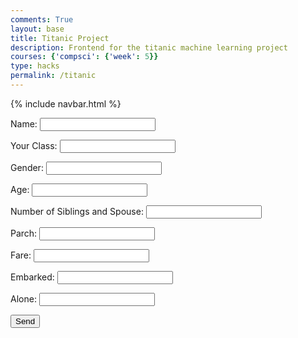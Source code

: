 ```yaml
---
comments: True
layout: base
title: Titanic Project
description: Frontend for the titanic machine learning project
courses: {'compsci': {'week': 5}}
type: hacks
permalink: /titanic
---
```


{% include navbar.html %}

<div class="container">
  <form id="passengerForm" action="javascript:calculateSurvival()">
      <p><label>
          Name:
          <input class="userInput" type="text" name="name" id="name" required>
      </label></p>
      <p><label>
          Your Class:
          <input class="userInput" type="text" name="pclass" id="pclass" required>
      </label></p>
      <p><label>
          Gender:
          <input class="userInput" type="text" name="sex" id="sex" required>
      </label></p>
      <p><label>
          Age:
          <input class="userInput" type="text" name="age" id="age" required>
      </label></p>
      <p><label>
          Number of Siblings and Spouse:
          <input class="userInput" type="text" name="sibsp" id="sibsp" required>
      </label></p>
      <p><label>
          Parch:
          <input class="userInput" type="text" name="parch" id="parch" required>
      </label></p>
      <p><label>
          Fare:
          <input class="userInput" type="text" name="fare" id="fare" required>
      </label></p>
      <p><label>
          Embarked:
          <input class="userInput" type="text" name="embarked" id="embarked" required>
      </label></p>
      <p><label>
          Alone:
          <input class="userInput" type="text" name="alone" id="alone" required>
      </label></p>
      <p>
          <button id="sendButton" type="submit">Send</button>
      </p>
  </form>
    <h1 id="h1"></h1>
</div>

<script>
    const url = "http://127.0.0.1:8028/api/titanic/";
    const options = {
        method: 'GET', // *GET, POST, PUT, DELETE, etc.
        mode: 'cors', // no-cors, *cors, same-origin
        cache: 'default', // *default, no-cache, reload, force-cache, only-if-cached
        credentials: 'include', // include, same-origin, omit
        headers: {
            'Content-Type': 'application/json',
},
    };
    const body = {
        name: document.getElementById('name').value,
        pclass: document.getElementById('pclass').value,
        sex: document.getElementById('sex').value,
        age: document.getElementById('age').value,
        sibsp: document.getElementById('sibsp').value,
        parch: document.getElementById('parch').value,
        fare: document.getElementById('fare').value,
        embarked: document.getElementById('embarked').value,
        alone: document.getElementById('alone').value
    };
    print(body)

    function calculateSurvival() {
        const post_options = {
            ...options, // This will copy all properties from options
            method: 'POST', // Override the method property
            cache: 'no-cache', // Set the cache property
            body: JSON.stringify(body),
            headers: {
            'Content-Type': 'application/json',
            'Access-Control-Allow-Origin': 'include'
            },
        };
        fetch(url, post_options)
            .then(response => {
                // handle error response from Web API
                if (!response.ok) {
                    const errorMsg = response.status;
                    console.log(errorMsg);
                    return;
                }

                // Extract data from response
                return response.json();
            })
            .then(data => {
                // Display information in the h1 tag
                const h1 = document.getElementById('h1');
                h1.innerHTML = data;
                document.body.appendChild(h1);
            })
            // catch fetch errors (ie ACCESS to server blocked)
            .catch(err => {
                console.error(err);
            });
    }
</script>